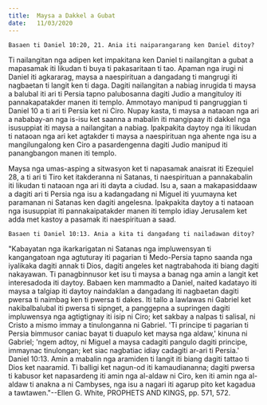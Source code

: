 ```yaml
---
title:  Maysa a Dakkel a Gubat
date:   11/03/2020
---
```


`Basaen ti Daniel 10:20, 21. Ania iti naiparangarang ken Daniel ditoy?`

Ti nailangitan nga adipen ket impakitana ken Daniel ti nailangitan a gubat a mapasamak iti likudan ti buya ti pakasaritaan ti tao. Apaman nga irugi ni Daniel iti agkararag, maysa a naespirituan a dangadang ti mangrugi iti nagbaetan ti langit ken ti daga. Dagiti nailangitan a nabiag inrugida ti maysa a balubal iti ari ti Persia tapno palubosanna dagiti Judio a mangituloy iti pannakapatakder manen iti templo. Ammotayo manipud ti pangruggian ti Daniel 10 a ti ari ti Persia ket ni Ciro. Nupay kasta, ti maysa a nataoan nga ari a nababay-an nga is-isu ket saanna a mabalin iti mangipaay iti dakkel nga isusuppiat iti maysa a nailangitan a nabiag. Ipakpakita daytoy nga iti likudan ti nataoan nga ari ket agtakder ti maysa a naespirituan nga ahente nga isu a mangilungalong ken Ciro a pasardengenna dagiti Judio manipud iti panangbangon manen iti templo. 

Maysa nga umas-asping a sitwasyon ket ti napasamak anaisrat iti Ezequiel 28, a ti ari ti Tiro ket itakderanna ni Satanas, ti naespirituan a pannakabalin iti likudan ti nataoan nga ari iti dayta a ciudad. Isu a, saan a makapasiddaaw a dagiti ari ti Persia nga isu a kadangadang ni Miguel iti yuumayna ket paramanan ni Satanas ken dagiti angelesna. Ipakpakita daytoy a ti nataoan nga isusuppiat iti pannakaipatakder manen iti templo idiay Jerusalem ket adda met kastoy a pasamak iti naespirituan a saad.

`Basaen ti Daniel 10:13. Ania a kita ti dangadang ti nailadawan ditoy?`

"Kabayatan nga ikarkarigatan ni Satanas nga impluwensyan ti kangangatoan nga agtuturay iti pagarian ti Medo-Persia tapno saanda nga iyalikaka dagiti annak ti Dios, dagiti angeles ket nagtrabahoda iti biang dagiti nakayawan. Ti panagbinnusor ket isu ti maysa a banag nga amin a langit ket interesadoda iti daytoy. Babaen ken mammadto a Daniel, naited kadatayo iti maysa a talgiap iti daytoy naindaklan a dangadang iti nagbaetan dagiti pwersa ti naimbag ken ti pwersa ti dakes. Iti tallo a lawlawas ni Gabriel ket nakibalbalubal iti pwersa ti sipnget, a panggepna a supringen dagiti impluwensya nga agtigtignay iti isip ni Ciro; ket sakbay a nalpas ti salisal, ni Cristo a mismo immay a tinulonganna ni Gabriel. 'Ti principe ti pagarian ti Persia bimmusor caniac bayat ti duapulo ket maysa nga aldaw,' kinuna ni Gabriel; 'ngem adtoy, ni Miguel a maysa cadagiti pangulo dagiti principe, immaynac tinulongan; ket siac nagbatiac idiay cadagiti ar-ari ti Persia.' Daniel 10:13. Amin a mabalin nga aramiden ti langit iti biang dagiti tattao ti Dios ket naaramid. Ti balligi ket nagun-od iti kamaudiananna; dagiti pwersa ti kabusor ket napasardeng iti amin nga al-aldaw ni Ciro, ken iti amin nga al-aldaw ti anakna a ni Cambyses, nga isu a nagari iti agarup pito ket kagadua a tawtawen."--Ellen G. White, PROPHETS AND KINGS, pp. 571, 572.
